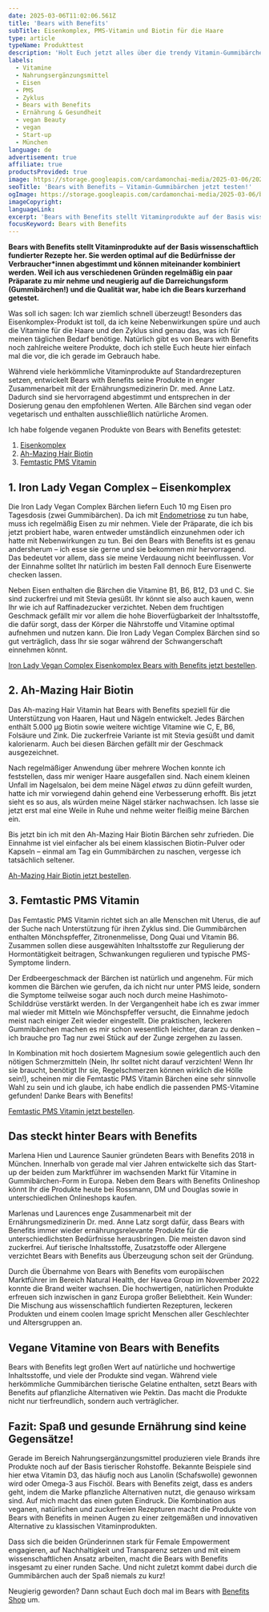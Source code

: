 ```yaml
---
date: 2025-03-06T11:02:06.561Z
title: 'Bears with Benefits'
subTitle: Eisenkomplex, PMS-Vitamin und Biotin für die Haare
type: article
typeName: Produkttest
description: 'Holt Euch jetzt alles über die trendy Vitamin-Gummibärchen von Bears with Benefits! Für einen gesunden Zyklus und eine vollwertige Ernährung!'
labels:
  - Vitamine
  - Nahrungsergänzungsmittel
  - Eisen
  - PMS
  - Zyklus
  - Bears with Benefits
  - Ernährung & Gesundheit
  - vegan Beauty
  - vegan
  - Start-up
  - München
language: de
advertisement: true
affiliate: true
productsProvided: true
image: https://storage.googleapis.com/cardamonchai-media/2025-03-06/2025-04-06-bears-with-benefits-soundsvegan-com-03-jpg-imagine-080808_595565_1024_768/640.webp
seoTitle: 'Bears with Benefits – Vitamin-Gummibärchen jetzt testen!'
ogImage: https://storage.googleapis.com/cardamonchai-media/2025-03-06/bears-with-benefits-soundsvegan-com-og-jpg-imagine-080808_6f6979_1200_628/640.webp
imageCopyright:
languageLink:
excerpt: 'Bears with Benefits stellt Vitaminprodukte auf der Basis wissenschaftlich fundierter Rezepte her. Sie werden optimal auf die Bedürfnisse der Menschen abgestimmt und können miteinander kombiniert werden. Weil ich aus verschiedenen Gründen regelmäßig ein paar Präparate zu mir nehme und neugierig auf die Darreichungsform (Gummibärchen!) und die Qualität war, habe ich die Bears kurzerhand getestet.'
focusKeyword: Bears with Benefits
---
```


**Bears with Benefits stellt Vitaminprodukte auf der Basis wissenschaftlich fundierter Rezepte her. Sie werden optimal auf die Bedürfnisse der Verbraucher\*innen abgestimmt und können miteinander kombiniert werden. Weil ich aus verschiedenen Gründen regelmäßig ein paar Präparate zu mir nehme und neugierig auf die Darreichungsform (Gummibärchen!) und die Qualität war, habe ich die Bears kurzerhand getestet.**

Was soll ich sagen: Ich war ziemlich schnell überzeugt! Besonders das Eisenkomplex-Produkt ist toll, da ich keine Nebenwirkungen spüre und auch die Vitamine für die Haare und den Zyklus sind genau das, was ich für meinen täglichen Bedarf benötige. Natürlich gibt es von Bears with Benefits noch zahlreiche weitere Produkte, doch ich stelle Euch heute hier einfach mal die vor, die ich gerade im Gebrauch habe.

Während viele herkömmliche Vitaminprodukte auf Standardrezepturen setzen, entwickelt Bears with Benefits seine Produkte in enger Zusammenarbeit mit der Ernährungsmedizinerin Dr. med. Anne Latz. Dadurch sind sie hervorragend abgestimmt und entsprechen in der Dosierung genau den empfohlenen Werten. Alle Bärchen sind vegan oder vegetarisch und enthalten ausschließlich natürliche Aromen.

Ich habe folgende veganen Produkte von Bears with Benefits getestet:

1. [Eisenkomplex](#eisenkomplex)
2. [Ah-Mazing Hair Biotin](#biotin)
3. [Femtastic PMS Vitamin](#femtastic)

<Gallery name="bears-with-benefits-2" />

<div id="eisenkomplex"></div>

## 1. Iron Lady Vegan Complex – Eisenkomplex

Die Iron Lady Vegan Complex Bärchen liefern Euch 10 mg Eisen pro Tagesdosis (zwei Gummibärchen). Da ich mit [Endometriose](/2023/02/endometriose/) zu tun habe, muss ich regelmäßig Eisen zu mir nehmen. Viele der Präparate, die ich bis jetzt probiert habe, waren entweder umständlich einzunehmen oder ich hatte mit Nebenwirkungen zu tun. Bei den Bears with Benefits ist es genau andersherum – ich esse sie gerne und sie bekommen mir hervorragend. Das bedeutet vor allem, dass sie meine Verdauung nicht beeinflussen. Vor der Einnahme solltet Ihr natürlich im besten Fall dennoch Eure Eisenwerte checken lassen.

Neben Eisen enthalten die Bärchen die Vitamine B1, B6, B12, D3 und C. Sie sind zuckerfrei und mit Stevia gesüßt. Ihr könnt sie also auch kauen, wenn Ihr wie ich auf Raffinadezucker verzichtet. Neben dem fruchtigen Geschmack gefällt mir vor allem die hohe Bioverfügbarkeit der Inhaltsstoffe, die dafür sorgt, dass der Körper die Nährstoffe und Vitamine optimal aufnehmen und nutzen kann. Die Iron Lady Vegan Complex Bärchen sind so gut verträglich, dass Ihr sie sogar während der Schwangerschaft einnehmen könnt.

[Iron Lady Vegan Complex Eisenkomplex Bears with Benefits jetzt bestellen](https://tidd.ly/4bwAXOj).

<div id="biotin"></div>

## 2. Ah-Mazing Hair Biotin

Das Ah-mazing Hair Vitamin hat Bears with Benefits speziell für die Unterstützung von Haaren, Haut und Nägeln entwickelt. Jedes Bärchen enthält 5.000 µg Biotin sowie weitere wichtige Vitamine wie C, E, B6, Folsäure und Zink. Die zuckerfreie Variante ist mit Stevia gesüßt und damit kalorienarm. Auch bei diesen Bärchen gefällt mir der Geschmack ausgezeichnet.

Nach regelmäßiger Anwendung über mehrere Wochen konnte ich feststellen, dass mir weniger Haare ausgefallen sind. Nach einem kleinen Unfall im Nagelsalon, bei dem meine Nägel _etwas_ zu dünn gefeilt wurden, hatte ich mir vorwiegend dahin gehend eine Verbesserung erhofft. Bis jetzt sieht es so aus, als würden meine Nägel stärker nachwachsen. Ich lasse sie jetzt erst mal eine Weile in Ruhe und nehme weiter fleißig meine Bärchen ein.

Bis jetzt bin ich mit den Ah-Mazing Hair Biotin Bärchen sehr zufrieden. Die Einnahme ist viel einfacher als bei einem klassischen Biotin-Pulver oder Kapseln – einmal am Tag ein Gummibärchen zu naschen, vergesse ich tatsächlich seltener.

[Ah-Mazing Hair Biotin jetzt bestellen](https://tidd.ly/3XtVPA6).

<div id="femtastic"></div>

## 3. Femtastic PMS Vitamin

Das Femtastic PMS Vitamin richtet sich an alle Menschen mit Uterus, die auf der Suche nach Unterstützung für ihren Zyklus sind. Die Gummibärchen enthalten Mönchspfeffer, Zitronenmelisse, Dong Quai und Vitamin B6. Zusammen sollen diese ausgewählten Inhaltsstoffe zur Regulierung der Hormontätigkeit beitragen, Schwankungen regulieren und typische PMS-Symptome lindern.

Der Erdbeergeschmack der Bärchen ist natürlich und angenehm. Für mich kommen die Bärchen wie gerufen, da ich nicht nur unter PMS leide, sondern die Symptome teilweise sogar auch noch durch meine Hashimoto-Schilddrüse verstärkt werden. In der Vergangenheit habe ich es zwar immer mal wieder mit Mitteln wie Mönchspfeffer versucht, die Einnahme jedoch meist nach einiger Zeit wieder eingestellt. Die praktischen, leckeren Gummibärchen machen es mir schon wesentlich leichter, daran zu denken – ich brauche pro Tag nur zwei Stück auf der Zunge zergehen zu lassen.

In Kombination mit hoch dosiertem Magnesium sowie gelegentlich auch den nötigen Schmerzmitteln (Nein, Ihr solltet nicht darauf verzichten! Wenn Ihr sie braucht, benötigt Ihr sie, Regelschmerzen können wirklich die Hölle sein!), scheinen mir die Femtastic PMS Vitamin Bärchen eine sehr sinnvolle Wahl zu sein und ich glaube, ich habe endlich die passenden PMS-Vitamine gefunden! Danke Bears with Benefits!

[Femtastic PMS Vitamin jetzt bestellen](https://tidd.ly/41JzH7u).

## Das steckt hinter Bears with Benefits

Marlena Hien und Laurence Saunier gründeten Bears with Benefits 2018 in München. Innerhalb von gerade mal vier Jahren entwickelte sich das Start-up der beiden zum Marktführer im wachsenden Markt für Vitamine in Gummibärchen-Form in Europa. Neben dem Bears with Benefits Onlineshop könnt Ihr die Produkte heute bei Rossmann, DM und Douglas sowie in unterschiedlichen Onlineshops kaufen.

Marlenas und Laurences enge Zusammenarbeit mit der Ernährungsmedizinerin Dr. med. Anne Latz sorgt dafür, dass Bears with Benefits immer wieder ernährungsrelevante Produkte für die unterschiedlichsten Bedürfnisse herausbringen. Die meisten davon sind zuckerfrei. Auf tierische Inhaltsstoffe, Zusatzstoffe oder Allergene verzichtet Bears with Benefits aus Überzeugung schon seit der Gründung.

Durch die Übernahme von Bears with Benefits vom europäischen Marktführer im Bereich Natural Health, der Havea Group im November 2022 konnte die Brand weiter wachsen. Die hochwertigen, natürlichen Produkte erfreuen sich inzwischen in ganz Europa großer Beliebtheit. Kein Wunder: Die Mischung aus wissenschaftlich fundierten Rezepturen, leckeren Produkten und einem coolen Image spricht Menschen aller Geschlechter und Altersgruppen an.

## Vegane Vitamine von Bears with Benefits

Bears with Benefits legt großen Wert auf natürliche und hochwertige Inhaltsstoffe, und viele der Produkte sind vegan. Während viele herkömmliche Gummibärchen tierische Gelatine enthalten, setzt Bears with Benefits auf pflanzliche Alternativen wie Pektin. Das macht die Produkte nicht nur tierfreundlich, sondern auch verträglicher.

## Fazit: Spaß und gesunde Ernährung sind keine Gegensätze!

Gerade im Bereich Nahrungsergänzungsmittel produzieren viele Brands ihre Produkte noch auf der Basis tierischer Rohstoffe. Bekannte Beispiele sind hier etwa Vitamin D3, das häufig noch aus Lanolin (Schafswolle) gewonnen wird oder Omega-3 aus Fischöl. Bears with Benefits zeigt, dass es anders geht, indem die Marke pflanzliche Alternativen nutzt, die genauso wirksam sind. Auf mich macht das einen guten Eindruck. Die Kombination aus veganen, natürlichen und zuckerfreien Rezepturen macht die Produkte von Bears with Benefits in meinen Augen zu einer zeitgemäßen und innovativen Alternative zu klassischen Vitaminprodukten.

Dass sich die beiden Gründerinnen stark für Female Empowerment engagieren, auf Nachhaltigkeit und Transparenz setzen und mit einem wissenschaftlichen Ansatz arbeiten, macht die Bears with Benefits insgesamt zu einer runden Sache. Und nicht zuletzt kommt dabei durch die Gummibärchen auch der Spaß niemals zu kurz!

Neugierig geworden? Dann schaut Euch doch mal im Bears with [Benefits Shop](https://tidd.ly/3QQVFik) um.

<Gallery name="bears-with-benefits-2" />
